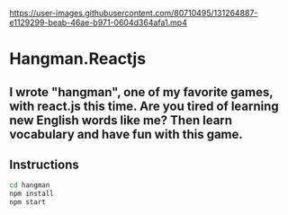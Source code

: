 

https://user-images.githubusercontent.com/80710495/131264887-e1129299-beab-46ae-b971-0604d364afa1.mp4

# Hangman.Reactjs

## I wrote "hangman", one of my favorite games, with react.js this time. Are you tired of learning new English words like me? Then learn vocabulary and have fun with this game.

## Instructions

```bash
cd hangman
npm install
npm start
```
